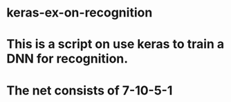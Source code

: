 # keras-ex-on-recognition
# This is a script on use keras to train a DNN for recognition.
# The net consists of 7-10-5-1 
